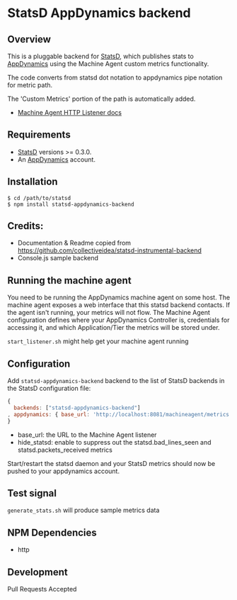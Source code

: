 # StatsD AppDynamics backend

## Overview

This is a pluggable backend for [StatsD][statsd], which
publishes stats to [AppDynamics](https://appdynamics.com) using the Machine Agent custom metrics functionality.

The code converts from statsd dot notation to appdynamics pipe notation for metric path.

The 'Custom Metrics' portion of the path is automatically added.

* [Machine Agent HTTP Listener docs](http://docs.appdynamics.com/display/PRO12S/Machine+Agent+HTTP+Listener#MachineAgentHTTPListener-ToactivatetheHTTPlistener)

## Requirements

* [StatsD][statsd] versions >= 0.3.0.
* An [AppDynamics](https://appdynamics.com) account.

## Installation

    $ cd /path/to/statsd
    $ npm install statsd-appdynamics-backend

## Credits:

* Documentation & Readme copied from https://github.com/collectiveidea/statsd-instrumental-backend
* Console.js sample backend

## Running the machine agent

You need to be running the AppDynamics machine agent on some host.  The machine agent exposes a web 
interface that this statsd backend contacts.  If the agent isn't running, your metrics will not flow.
The Machine Agent configuration defines where your AppDynamics Controller is, credentials for 
accessing it, and which Application/Tier the metrics will be stored under.

`start_listener.sh` might help get your machine agent running

## Configuration

Add `statsd-appdynamics-backend` backend to the list of StatsD
backends in the StatsD configuration file:

```js
{
  backends: ["statsd-appdynamics-backend"]
, appdynamics: { base_url: 'http://localhost:8081/machineagent/metrics', hide_statsd: false }
}
```

* base_url: the URL to the Machine Agent listener
* hide_statsd: enable to suppress out the statsd.bad_lines_seen and statsd.packets_received metrics

Start/restart the statsd daemon and your StatsD metrics should now be
pushed to your appdynamics account.

## Test signal
`generate_stats.sh` will produce sample metrics data

## NPM Dependencies

* http

## Development

Pull Requests Accepted

[statsd]: https://github.com/etsy/statsd
